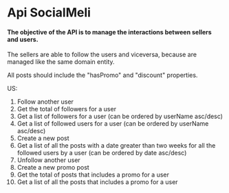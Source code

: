 # Api SocialMeli

#### The objective of the API is to manage the interactions between sellers and users.

The sellers are able to follow the users and viceversa, because are managed like the same domain entity.

All posts should include the "hasPromo" and "discount" properties.

US:
1) Follow another user
2) Get the total of followers for a user
3) Get a list of followers for a user (can be ordered by userName asc/desc)
4) Get a list of followed users for a user (can be ordered by userName asc/desc)
5) Create a new post
6) Get a list of all the posts with a date greater than two weeks for all the followed users by a user (can be ordered by date asc/desc)
7) Unfollow another user
8) Create a new promo post
9) Get the total of posts that includes a promo for a user
10) Get a list of all the posts that includes a promo for a user